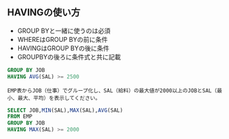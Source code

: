 ## HAVINGの使い方
- GROUP BYと一緒に使うのは必須
- WHEREはGROUP BYの前に条件
- HAVINGはGROUP BYの後に条件
- GROUPBYの後ろに条件式と共に記載
```sql
GROUP BY JOB
HAVING AVG(SAL) >= 2500
```

```Question
EMP表からJOB（仕事）でグループ化し、SAL（給料）の最大値が2000以上のJOBとSAL（最小、最大、平均）を表示してください。
```
```SQL
SELECT JOB,MIN(SAL),MAX(SAL),AVG(SAL)
FROM EMP
GROUP BY JOB
HAVING MAX(SAL) >= 2000
```
